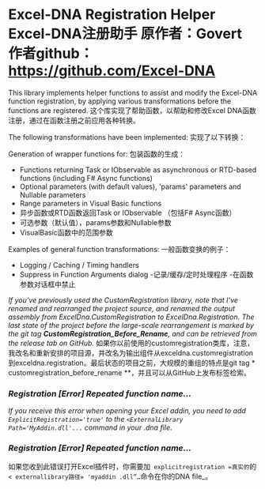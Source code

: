 Excel-DNA Registration Helper
Excel-DNA注册助手
原作者：Govert
作者github：https://github.com/Excel-DNA
=============================

This library implements helper functions to assist and modify the Excel-DNA function registration, by applying various transformations before the functions are registered.
这个库实现了帮助函数，以帮助和修改Excel DNA函数注册，通过在函数注册之前应用各种转换。

The following transformations have been implemented:
实现了以下转换：

Generation of wrapper functions for:
包装函数的生成：

- Functions returning Task<T> or IObservable<T> as asynchronous or RTD-based functions (including F# Async<T> functions)
- Optional parameters (with default values), 'params' parameters and Nullable<T> parameters
- Range parameters in Visual Basic functions
- 异步函数或RTD函数返回Task<T> or IObservable<T> （包括F# Async<T>函数）
- 可选参数（默认值），params参数和Nullable<T>参数
- VisualBasic函数中的范围参数

Examples of general function transformations:
一般函数变换的例子：

- Logging / Caching / Timing handlers
- Suppress in Function Arguments dialog
-记录/缓存/定时处理程序
-在函数参数对话框中禁止

_If you've previously used the CustomRegistration library, note that I've renamed and rearranged the project source, and renamed the output assembly from ExcelDna.CustomRegistration to ExcelDna.Registration. The last state of the project before the large-scale rearrangement is marked by the git tag **CustomRegistration_Before_Rename**, and can be retrieved from the release tab on GitHub._
如果你以前使用的customregistration类库，注意，我改名和重新安排的项目源，并改名为输出组件从exceldna.customregistration到exceldna.registration。最后状态的项目之前，大规模的重组的特点是git tag * customregistration_before_rename **，并且可以从GitHub上发布标签检索。

### _Registration [Error] Repeated function name..._
_If you receive this error when opening your Excel addin, you need to add `ExplicitRegistration='true'` to the `<ExternalLibrary Path='MyAddin.dll'...` command in your .dna file_.
### _Registration [Error] Repeated function name..._
如果您收到此错误打开Excel插件时，你需要加` explicitregistration =真实的`的` < externallibrary路径= 'myaddin .dll”…`命令在你的DNA file_。

